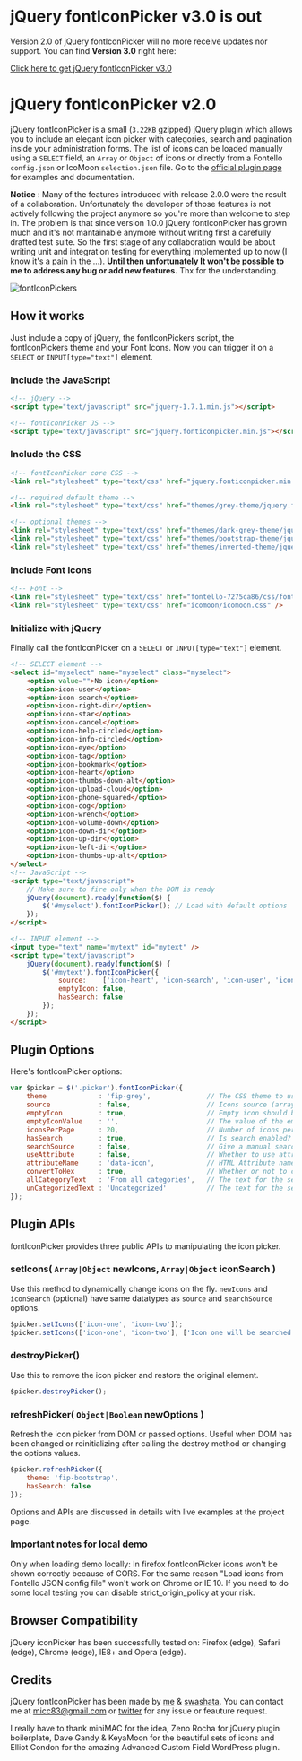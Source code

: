 jQuery fontIconPicker v3.0 is out
==============
Version 2.0 of jQuery fontIconPicker will no more receive updates nor support. You can find **Version 3.0** right here:

[Click here to get jQuery fontIconPicker v3.0](https://github.com/fontIconPicker/fontIconPicker)

jQuery fontIconPicker v2.0
==============

jQuery fontIconPicker is a small (`3.22KB` gzipped) jQuery plugin which allows you to include an elegant icon picker with categories, search and pagination inside your administration forms. The list of icons can be loaded manually using a `SELECT` field, an `Array` or `Object` of icons or directly from a Fontello `config.json` or IcoMoon `selection.json` file. Go to the [official plugin page](http://micc83.github.io/fontIconPicker/) for examples and documentation.

**Notice** : Many of the features introduced with release 2.0.0 were the result of a collaboration. Unfortunately the developer of those features is not actively following the project anymore so you're more than welcome to step in. The problem is that since version 1.0.0 jQuery fontIconPicker has grown much and it's not mantainable anymore without writing first a carefully drafted test suite. So the first stage of any collaboration would be about writing unit and integration testing for everything implemented up to now (I know it's a pain in the ...). **Until then unfortunately It won't be possible to me to address any bug or add new features.** Thx for the understanding.

![fontIconPickers](/demo/github-img.png)

## How it works
 Just include a copy of jQuery, the fontIconPickers script, the fontIconPickers theme and your Font Icons. Now you can trigger it on a `SELECT` or `INPUT[type="text"]` element.

### Include the JavaScript
 ```html
 <!-- jQuery -->
<script type="text/javascript" src="jquery-1.7.1.min.js"></script>

<!-- fontIconPicker JS -->
<script type="text/javascript" src="jquery.fonticonpicker.min.js"></script>
```

### Include the CSS
```html
<!-- fontIconPicker core CSS -->
<link rel="stylesheet" type="text/css" href="jquery.fonticonpicker.min.css" />

<!-- required default theme -->
<link rel="stylesheet" type="text/css" href="themes/grey-theme/jquery.fonticonpicker.grey.min.css" />

<!-- optional themes -->
<link rel="stylesheet" type="text/css" href="themes/dark-grey-theme/jquery.fonticonpicker.darkgrey.min.css" />
<link rel="stylesheet" type="text/css" href="themes/bootstrap-theme/jquery.fonticonpicker.bootstrap.min.css" />
<link rel="stylesheet" type="text/css" href="themes/inverted-theme/jquery.fonticonpicker.inverted.min.css" />
```

### Include Font Icons
```html
<!-- Font -->
<link rel="stylesheet" type="text/css" href="fontello-7275ca86/css/fontello.css" />
<link rel="stylesheet" type="text/css" href="icomoon/icomoon.css" />
```

### Initialize with jQuery
Finally call the fontIconPicker on a `SELECT` or `INPUT[type="text"]` element.

```html
<!-- SELECT element -->
<select id="myselect" name="myselect" class="myselect">
	<option value="">No icon</option>
	<option>icon-user</option>
	<option>icon-search</option>
	<option>icon-right-dir</option>
	<option>icon-star</option>
	<option>icon-cancel</option>
	<option>icon-help-circled</option>
	<option>icon-info-circled</option>
	<option>icon-eye</option>
	<option>icon-tag</option>
	<option>icon-bookmark</option>
	<option>icon-heart</option>
	<option>icon-thumbs-down-alt</option>
	<option>icon-upload-cloud</option>
	<option>icon-phone-squared</option>
	<option>icon-cog</option>
	<option>icon-wrench</option>
	<option>icon-volume-down</option>
	<option>icon-down-dir</option>
	<option>icon-up-dir</option>
	<option>icon-left-dir</option>
	<option>icon-thumbs-up-alt</option>
</select>
<!-- JavaScript -->
<script type="text/javascript">
	// Make sure to fire only when the DOM is ready
	jQuery(document).ready(function($) {
		$('#myselect').fontIconPicker(); // Load with default options
	});
</script>
```

```html
<!-- INPUT element -->
<input type="text" name="mytext" id="mytext" />
<script type="text/javascript">
	jQuery(document).ready(function($) {
		$('#mytext').fontIconPicker({
			source:    ['icon-heart', 'icon-search', 'icon-user', 'icon-tag', 'icon-help'],
			emptyIcon: false,
			hasSearch: false
		});
	});
</script>
```

## Plugin Options
Here's fontIconPicker options:
```js
var $picker = $('.picker').fontIconPicker({
	theme             : 'fip-grey',              // The CSS theme to use with this fontIconPicker. You can set different themes on multiple elements on the same page
	source            : false,                   // Icons source (array|false|object)
	emptyIcon         : true,                    // Empty icon should be shown?
	emptyIconValue    : '',                      // The value of the empty icon, change if you select has something else, say "none"
	iconsPerPage      : 20,                      // Number of icons per page
	hasSearch         : true,                    // Is search enabled?
	searchSource      : false,                   // Give a manual search values. If using attributes then for proper search feature we also need to pass icon names under the same order of source
	useAttribute      : false,                   // Whether to use attribute selector for printing icons
	attributeName     : 'data-icon',             // HTML Attribute name
	convertToHex      : true,                    // Whether or not to convert to hexadecimal for attribute value. If true then please pass decimal integer value to the source (or as value="" attribute of the select field)
	allCategoryText   : 'From all categories',   // The text for the select all category option
	unCategorizedText : 'Uncategorized'          // The text for the select uncategorized option
});
```

## Plugin APIs
fontIconPicker provides three public APIs to manipulating the icon picker.

### setIcons( `Array|Object` newIcons, `Array|Object` iconSearch )
 Use this method to dynamically change icons on the fly. `newIcons` and `iconSearch` (optional) have same datatypes as `source` and `searchSource` options.

```js
$picker.setIcons(['icon-one', 'icon-two']);
$picker.setIcons(['icon-one', 'icon-two'], ['Icon one will be searched by this', 'Icon two will be searched by this']);
```

### destroyPicker()
Use this to remove the icon picker and restore the original element.

```js
$picker.destroyPicker();
```

### refreshPicker( `Object|Boolean` newOptions )
Refresh the icon picker from DOM or passed options. Useful when DOM has been changed or reinitializing after calling the destroy method or changing the options values.

```js
$picker.refreshPicker({
	theme: 'fip-bootstrap',
	hasSearch: false
});
```

Options and APIs are discussed in details with live examples at the project page.

### Important notes for local demo

Only when loading demo locally: In firefox fontIconPicker icons won't be shown correctly because of CORS. For the same reason "Load icons from Fontello JSON config file" won't work on Chrome or IE 10. If you need to do some local testing you can disable strict_origin_policy at your risk.

## Browser Compatibility

jQuery iconPicker has been successfully tested on: Firefox (edge), Safari (edge), Chrome (edge), IE8+ and Opera (edge).

## Credits

jQuery fontIconPicker has been made by [me](https://github.com/micc83) & [swashata](https://github.com/swashata). You can contact me at micc83@gmail.com or [twitter](https://twitter.com/Micc1983) for any issue or feauture request.

I really have to thank miniMAC for the idea, Zeno Rocha for jQuery plugin boilerplate, Dave Gandy & KeyaMoon for the beautiful sets of icons and Elliot Condon for the amazing Advanced Custom Field WordPress plugin.
